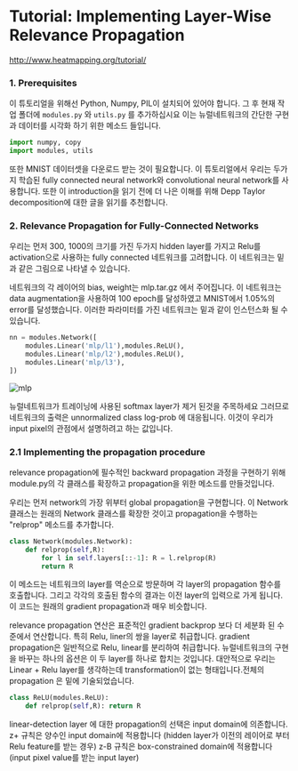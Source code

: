 # Tutorial: Implementing Layer-Wise Relevance Propagation

http://www.heatmapping.org/tutorial/

### 1. Prerequisites

이 튜토리얼을 위해선 Python, Numpy, PIL이 설치되어 있어야 합니다. 그 후 현재 작업 폴더에 `modules.py` 와 `utils.py` 를 추가하십시요 이는 뉴럴네트워크의 간단한 구현과 데이터를 시각화 하기 위한 메소드 들입니다.

```python
import numpy, copy
import modules, utils
```
또한 MNIST 데이터셋을 다운로드 받는 것이 필요합니다. 이 튜토리얼에서 우리는 두가지 학습된 fully connected neural network와 convolutional neural network를 사용합니다. 또한 이 introduction을 읽기 전에 더 나은 이해를 위해 Depp Taylor decomposition에 대한 글을 읽기를 추천합니다.

### 2. Relevance Propagation for Fully-Connected Networks

우리는 먼저 300, 1000의 크기를 가진 두가지 hidden layer를 가지고 Relu를 activation으로 사용하는 fully connected 네트워크를 고려합니다. 이 네트워크는 밑과 같은 그림으로 나타낼 수 있습니다.

네트워크의 각 레이어의 bias, weight는 mlp.tar.gz 에서 주어집니다. 이 네트워크는 data augmentation을 사용하여 100 epoch를 달성하였고 MNIST에서 1.05%의 error를 달성했습니다. 이러한 파라미터를 가진 네트워크는 밑과 같이 인스턴스화 될 수 있습니다.

```python
nn = modules.Network([
    modules.Linear('mlp/l1'),modules.ReLU(),
    modules.Linear('mlp/l2'),modules.ReLU(),
    modules.Linear('mlp/l3'),
])
```

![mlp](heatmapping.org/tutorial/mlp.png)

뉴럴네트워크가 트레이닝에 사용된 softmax layer가 제거 된것을 주목하세요 그러므로 네트워크의 출력은 unnormalized class log-prob 에 대응됩니다. 이것이 우리가 input pixel의 관점에서 설명하려고 하는 값입니다.

### 2.1 Implementing the propagation procedure

relevance propagation에 필수적인 backward propagation 과정을 구현하기 위해 module.py의 각 클래스를 확장하고 propagation을 위한 메소드를 만들것입니다.

우리는 먼저 network의 가장 위부터 global propagation을 구현합니다. 이 Network 클래스는 원래의 Network 클래스를 확장한 것이고 propagation을 수행하는 "relprop" 메소드를 추가합니다.

```python
class Network(modules.Network):
    def relprop(self,R):
        for l in self.layers[::-1]: R = l.relprop(R)
        return R
```

이 메소드는 네트워크의 layer를 역순으로 방문하며 각 layer의 propagation 함수를 호출합니다. 그리고 각각의 호출된 함수의 결과는 이전 layer의 입력으로 가게 됩니다. 이 코드는 원래의 gradient propagation과 매우 비슷합니다.

relevance propagation 연산은 표준적인 gradient backprop 보다 더 세분화 된 수준에서 연산합니다. 특히 Relu, liner의 쌍을 layer로 취급합니다. gradient propagation은 일반적으로 Relu, linear를 분리하여 취급합니다. 뉴럴네트워크의 구현을 바꾸는 하나의 옵션은 이 두 layer를 하나로 합치는 것입니다. 대안적으로 우리는 Linear + Relu layer를 생각하는데 transformation이 없는 형태입니다.전체의 propagation 은 밑에 기술되었습니다.

```python
class ReLU(modules.ReLU):
    def relprop(self,R): return R
```

linear-detection layer 에 대한 propagation의 선택은 input domain에 의존합니다. z+ 규칙은 양수인 input domain에 적용합니다 (hidden layer가 이전의 레이어로 부터 Relu feature를 받는 경우) z-B 규칙은 box-constrained domain에 적용합니다 (input pixel value를 받는 input layer)